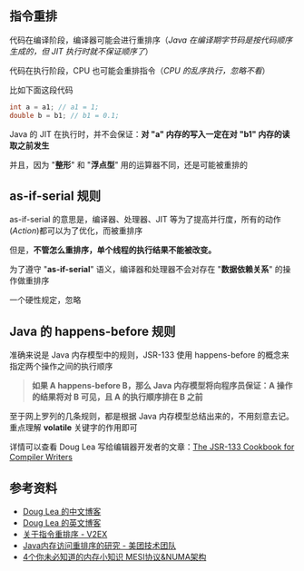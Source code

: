 
## 指令重排

代码在编译阶段，编译器可能会进行重排序（*Java 在编译期字节码是按代码顺序生成的，但 JIT 执行时就不保证顺序了*）

代码在执行阶段，CPU 也可能会重排指令（*CPU 的乱序执行，忽略不看*）

比如下面这段代码

``` java
int a = a1; // a1 = 1;
double b = b1; // b1 = 0.1;
```

Java 的 JIT 在执行时，并不会保证：**对 "a" 内存的写入一定在对 "b1" 内存的读取之前发生**

并且，因为 "**整形**" 和 "**浮点型**" 用的运算器不同，还是可能被重排的

## as-if-serial 规则

as-if-serial 的意思是，编译器、处理器、JIT 等为了提高并行度，所有的动作(*Action*)都可以为了优化，而被重排序

但是，**不管怎么重排序，单个线程的执行结果不能被改变。**

为了遵守 "**as-if-serial**" 语义，编译器和处理器不会对存在 "**数据依赖关系**" 的操作做重排序

一个硬性规定，忽略

## Java 的 happens-before 规则

准确来说是 Java 内存模型中的规则，JSR-133 使用 happens-before 的概念来指定两个操作之间的执行顺序

> **如果 A happens-before B，那么 Java 内存模型将向程序员保证：A 操作的结果将对 B 可见，且 A 的执行顺序排在 B 之前**

至于网上罗列的几条规则，都是根据 Java 内存模型总结出来的，不用刻意去记。重点理解 **volatile** 关键字的作用即可

详情可以查看 Doug Lea 写给编辑器开发者的文章：[The JSR-133 Cookbook for Compiler Writers](https://gee.cs.oswego.edu/dl/jmm/cookbook.html)

## 参考资料

- [Doug Lea 的中文博客](http://ifeve.com/doug-lea/)
- [Doug Lea 的英文博客](http://gee.cs.oswego.edu/)
- [关于指令重排序 - V2EX](https://v2ex.com/t/746080)
- [Java内存访问重排序的研究 - 美团技术团队](https://tech.meituan.com/2014/09/23/java-memory-reordering.html)
- [4个你未必知道的内存小知识 MESI协议&NUMA架构](http://www.broadview.com.cn/article/347)